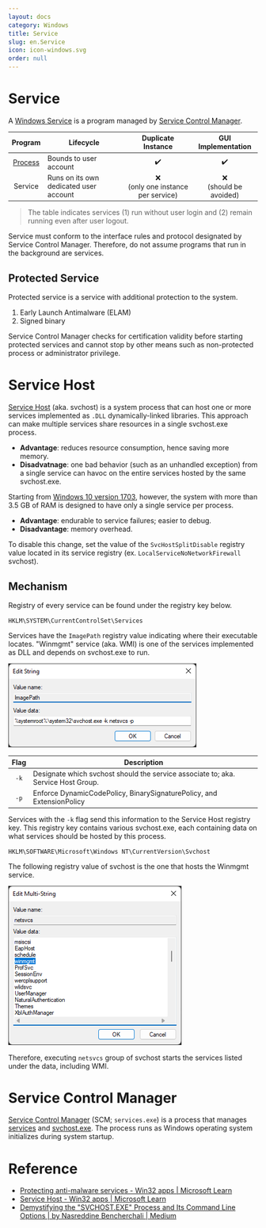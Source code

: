 ```yaml
---
layout: docs
category: Windows
title: Service
slug: en.Service
icon: icon-windows.svg
order: null
---
```

# Service
A [Windows Service](https://en.wikipedia.org/wiki/Windows_service) is a program managed by [Service Control Manager](#service-control-manager).

| Program | Lifecycle | Duplicate Instance | GUI Implementation |
|:-------:|-----------|:------------:|:-----:|
| [Process](/docs/en.Process) | Bounds to user account | ✔️ | ✔️ |
| Service | Runs on its own dedicated user account | ❌<br/>(only one instance per service) | ❌<br/>(should be avoided) |

> The table indicates services (1) run without user login and (2) remain running even after user logout.

Service must conform to the interface rules and protocol designated by Service Control Manager. Therefore, do not assume programs that run in the background are services.

## Protected Service
Protected service is a service with additional protection to the system.

1. Early Launch Antimalware (ELAM)
2. Signed binary

Service Control Manager checks for certification validity before starting protected services and cannot stop by other means such as non-protected process or administrator privilege.

# Service Host
[Service Host](https://en.wikipedia.org/wiki/Svchost.exe) (aka. svchost) is a system process that can host one or more services implemented as `.DLL` dynamically-linked libraries. This approach can make multiple services share resources in a single svchost.exe process.

* **Advantage**: reduces resource consumption, hence saving more memory.
* **Disadvatnage**: one bad behavior (such as an unhandled exception) from a single service can havoc on the entire services hosted by the same svchost.exe.

Starting from [Windows 10 version 1703](https://docs.microsoft.com/en-us/windows/application-management/svchost-service-refactoring), however, the system with more than 3.5 GB of RAM is designed to have only a single service per process.

* **Advantage**: endurable to service failures; easier to debug.
* **Disadvantage**: memory overhead.

To disable this change, set the value of the `SvcHostSplitDisable` registry value located in its service registry (ex. `LocalServiceNoNetworkFirewall` svchost).

## Mechanism
Registry of every service can be found under the registry key below.

```
HKLM\SYSTEM\CurrentControlSet\Services
```

Services have the `ImagePath` registry value indicating where their executable locates. "Winmgmt" service (aka. WMI) is one of the services implemented as DLL and depends on svchost.exe to run.

![<code>ImagePath</code> registry value of the DLL-implemented "Winmgmt" service](/images/docs/windows/svchost_winmgmt_imagepath.png)

| Flag | Description                                                                             |
|:----:|-----------------------------------------------------------------------------------------|
| `-k` | Designate which svchost should the service associate to; aka. Service Host Group. |
| `-p` | Enforce DynamicCodePolicy, BinarySignaturePolicy, and ExtensionPolicy                   |

Services with the `-k` flag send this information to the Service Host registry key. This registry key contains various svchost.exe, each containing data on what services should be hosted by this process.

```
HKLM\SOFTWARE\Microsoft\Windows NT\CurrentVersion\Svchost
```

The following registry value of svchost is the one that hosts the Winmgmt service.

![<code>netsvcs</code> Service Host Group (includes the Winmgmt service)](/images/docs/windows/svchost_winmgmt_netsvcs.png)

Therefore, executing `netsvcs` group of svchost starts the services listed under the data, including WMI.

# Service Control Manager
[Service Control Manager](https://en.wikipedia.org/wiki/Service_Control_Manager) (SCM; `services.exe`) is a process that manages [services](#service) and [svchost.exe](#service-host). The process runs as Windows operating system initializes during system startup.

# Reference
* [Protecting anti-malware services - Win32 apps &#124; Microsoft Learn](https://docs.microsoft.com/en-us/windows/win32/services/protecting-anti-malware-services-)
* [Service Host - Win32 apps &#124; Microsoft Learn](https://docs.microsoft.com/en-us/windows/win32/wsw/service-host)
* [Demystifying the "SVCHOST.EXE" Process and Its Command Line Options &#124; by Nasreddine Bencherchali &#124; Medium](https://nasbench.medium.com/demystifying-the-svchost-exe-process-and-its-command-line-options-508e9114e747)

